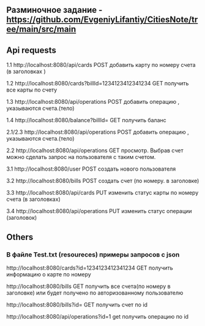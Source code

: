 ## Разминочное задание - https://github.com/EvgeniyLifantiy/CitiesNote/tree/main/src/main ## 

## Api requests ##

1.1 http://localhost:8080/api/cards POST добавить карту по номеру счета (в заголовках )

1.2 http://localhost:8080/cards?billId=1234123412341234 GET получить все карты по счету

1.3 http://localhost:8080/api/operations POST добавить операцию , указываются счета.(тело)

1.4 http://localhost:8080/balance?billId= GET получить баланс

2.1/2.3  http://localhost:8080/api/operations POST добавить операцию , указываются счета.(тело)

2.2 http://localhost:8080/api/operations GET просмотр. Выбрав счет можно сделать запрос на пользователя с таким счетом.


3.1 http://localhost:8080/user POST создать нового пользователя 

3.2 http://localhost:8080/bills POST создать счет (по номеру. в заголовке)

3.3 http://localhost:8080/api/cards PUT изменить статус карты по номеру счета (в заголовках)

3.4 http://localhost:8080/api/operations PUT изменить статус операции (заголовок)

## Others

### В файле Test.txt (resoureces) примеры запросов c json 

http://localhost:8080/cards?id=1234123412341234 GET получить информацию о карте по номеру

http://localhost:8080/bills GET получить все счета(по номеру в заголовке) или будет получено по авторизованному пользователю

http://localhost:8080/bills?id= GET получить счет по id

http://localhost:8080/api/operations?id=1 get получить операцию по id


